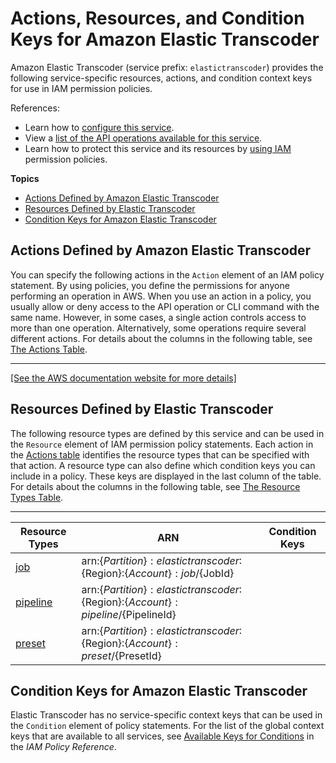 # Actions, Resources, and Condition Keys for Amazon Elastic Transcoder<a name="list_amazonelastictranscoder"></a>

Amazon Elastic Transcoder \(service prefix: `elastictranscoder`\) provides the following service\-specific resources, actions, and condition context keys for use in IAM permission policies\.

References:
+ Learn how to [configure this service](http://docs.aws.amazon.com/elastictranscoder/latest/developerguide/)\.
+ View a [list of the API operations available for this service](http://docs.aws.amazon.com/elastictranscoder/latest/developerguide/)\.
+ Learn how to protect this service and its resources by [using IAM](http://docs.aws.amazon.com/elastictranscoder/latest/developerguide/access-control.html) permission policies\.

**Topics**
+ [Actions Defined by Amazon Elastic Transcoder](#amazonelastictranscoder-actions-as-permissions)
+ [Resources Defined by Elastic Transcoder](#amazonelastictranscoder-resources-for-iam-policies)
+ [Condition Keys for Amazon Elastic Transcoder](#amazonelastictranscoder-policy-keys)

## Actions Defined by Amazon Elastic Transcoder<a name="amazonelastictranscoder-actions-as-permissions"></a>

You can specify the following actions in the `Action` element of an IAM policy statement\. By using policies, you define the permissions for anyone performing an operation in AWS\. When you use an action in a policy, you usually allow or deny access to the API operation or CLI command with the same name\. However, in some cases, a single action controls access to more than one operation\. Alternatively, some operations require several different actions\. For details about the columns in the following table, see [The Actions Table](reference_policies_actions-resources-contextkeys.md#actions_table)\.


****  
[\[See the AWS documentation website for more details\]](http://docs.aws.amazon.com/IAM/latest/UserGuide/list_amazonelastictranscoder.html)

## Resources Defined by Elastic Transcoder<a name="amazonelastictranscoder-resources-for-iam-policies"></a>

The following resource types are defined by this service and can be used in the `Resource` element of IAM permission policy statements\. Each action in the [Actions table](#amazonelastictranscoder-actions-as-permissions) identifies the resource types that can be specified with that action\. A resource type can also define which condition keys you can include in a policy\. These keys are displayed in the last column of the table\. For details about the columns in the following table, see [The Resource Types Table](reference_policies_actions-resources-contextkeys.md#resources_table)\.


****  

| Resource Types | ARN | Condition Keys | 
| --- | --- | --- | 
| [job](http://docs.aws.amazon.com/elastictranscoder/latest/developerguide/operations-jobs.html) | arn:$\{Partition\}:elastictranscoder:$\{Region\}:$\{Account\}:job/$\{JobId\} |  | 
| [pipeline](http://docs.aws.amazon.com/elastictranscoder/latest/developerguide/operations-pipelines.html) | arn:$\{Partition\}:elastictranscoder:$\{Region\}:$\{Account\}:pipeline/$\{PipelineId\} |  | 
| [preset](http://docs.aws.amazon.com/elastictranscoder/latest/developerguide/operations-presets.html) | arn:$\{Partition\}:elastictranscoder:$\{Region\}:$\{Account\}:preset/$\{PresetId\} |  | 

## Condition Keys for Amazon Elastic Transcoder<a name="amazonelastictranscoder-policy-keys"></a>

Elastic Transcoder has no service\-specific context keys that can be used in the `Condition` element of policy statements\. For the list of the global context keys that are available to all services, see [Available Keys for Conditions](http://docs.aws.amazon.com/IAM/latest/UserGuide/reference_policies_condition-keys.html#AvailableKeys) in the *IAM Policy Reference*\.